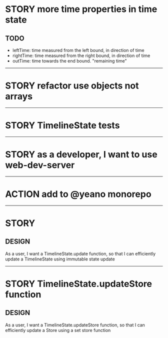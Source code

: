 # STORY more time properties in time state

## TODO

- leftTime: time measured from the left bound, in direction of time
- rightTime: time measured from the right bound, in direction of time
- outTime: time towards the end bound. "remaining time"

---

# STORY refactor use objects not arrays

---

# STORY TimelineState tests

---

# STORY as a developer, I want to use web-dev-server

---

# ACTION add to @yeano monorepo

---

# STORY

## DESIGN

As a user, I want a TimelineState.update function, so that I can efficiently update a TimelineState using immutable state update

---

# STORY TimelineState.updateStore function

## DESIGN

As a user, I want a TimelineState.updateStore function, so that I can efficiently update a Store<TimelineState> using a set store function
